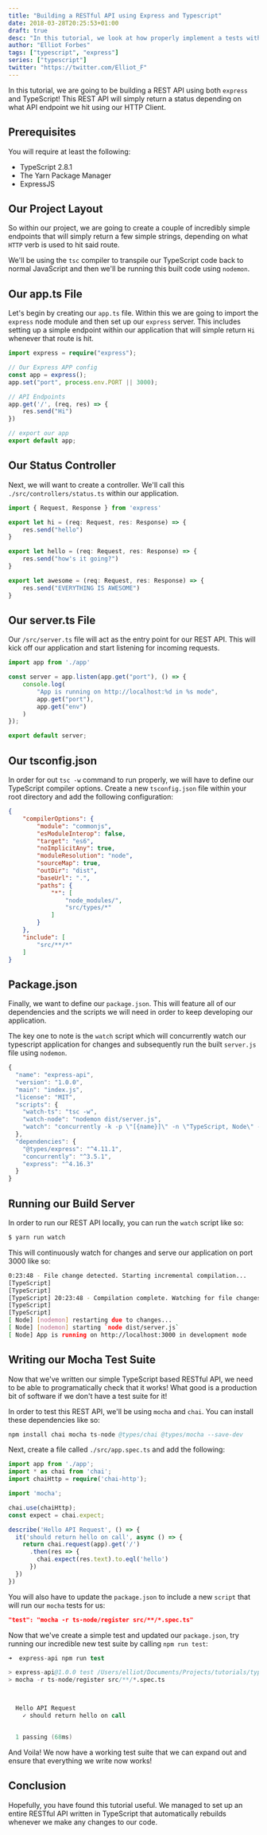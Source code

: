 ```yaml
---
title: "Building a RESTful API using Express and Typescript"
date: 2018-03-28T20:25:53+01:00
draft: true
desc: "In this tutorial, we look at how properly implement a tests within your go based systems using the go test tool"
author: "Elliot Forbes"
tags: ["typescript", "express"]
series: ["typescript"]
twitter: "https://twitter.com/Elliot_F"
---
```



In this tutorial, we are going to be building a REST API using both `express` and TypeScript! This REST API will simply return a status depending on what API endpoint we hit using our HTTP Client. 

## Prerequisites

You will require at least the following:

* TypeScript 2.8.1
* The Yarn Package Manager
* ExpressJS

## Our Project Layout

So within our project, we are going to create a couple of incredibly simple endpoints that will simply return a few simple strings, depending on what `HTTP` verb is used to hit said route.

We'll be using the `tsc` compiler to transpile our TypeScript code back to normal JavaScript and then we'll be running this built code using `nodemon`. 

## Our app.ts File

Let's begin by creating our `app.ts` file. Within this we are going to import the `express` node module and then set up our `express` server. This includes setting up a simple endpoint within our application that will simple return `Hi` whenever that route is hit. 

```ts
import express = require("express");

// Our Express APP config
const app = express();
app.set("port", process.env.PORT || 3000);

// API Endpoints
app.get('/', (req, res) => {
    res.send("Hi")   
})

// export our app
export default app;
```

## Our Status Controller

Next, we will want to create a controller. We'll call this `./src/controllers/status.ts` within our application.

```ts
import { Request, Response } from 'express'

export let hi = (req: Request, res: Response) => {
    res.send("hello")
}

export let hello = (req: Request, res: Response) => {
    res.send("how's it going?")
}

export let awesome = (req: Request, res: Response) => {
    res.send("EVERYTHING IS AWESOME")
}
```

## Our server.ts File

Our `/src/server.ts` file will act as the entry point for our REST API. This will kick off our application and start listening for incoming requests.

```ts
import app from './app'

const server = app.listen(app.get("port"), () => {
    console.log(
        "App is running on http://localhost:%d in %s mode",
        app.get("port"),
        app.get("env")
    )
});

export default server;
```

## Our tsconfig.json

In order for out `tsc -w` command to run properly, we will have to define our TypeScript compiler options. Create a new `tsconfig.json` file within your root directory and add the following configuration:

```json
{
    "compilerOptions": {
        "module": "commonjs",
        "esModuleInterop": false,
        "target": "es6",
        "noImplicitAny": true,
        "moduleResolution": "node",
        "sourceMap": true,
        "outDir": "dist",
        "baseUrl": ".",
        "paths": {
            "*": [
                "node_modules/",
                "src/types/*"
            ]
        }
    },
    "include": [
        "src/**/*"
    ]
}
```

## Package.json

Finally, we want to define our `package.json`. This will feature all of our dependencies and the scripts we will need in order to keep developing our application. 

The key one to note is the `watch` script which will concurrently watch our typescript application for changes and subsequently run the built `server.js` file using `nodemon`.

```js
{
  "name": "express-api",
  "version": "1.0.0",
  "main": "index.js",
  "license": "MIT",
  "scripts": {
    "watch-ts": "tsc -w",
    "watch-node": "nodemon dist/server.js",
    "watch": "concurrently -k -p \"[{name}]\" -n \"TypeScript, Node\" -c \"yello.bold, cyan.bold\" \"yarn run watch-ts\" \"yarn run watch-node\""
  },
  "dependencies": {
    "@types/express": "^4.11.1",
    "concurrently": "^3.5.1",
    "express": "^4.16.3"
  }
}
```

## Running our Build Server

In order to run our REST API locally, you can run the `watch` script like so:

```bash
$ yarn run watch
```

This will continuously watch for changes and serve our application on port 3000 like so:

```bash
0:23:48 - File change detected. Starting incremental compilation...
[TypeScript]
[TypeScript]
[TypeScript] 20:23:48 - Compilation complete. Watching for file changes.
[TypeScript]
[TypeScript]
[ Node] [nodemon] restarting due to changes...
[ Node] [nodemon] starting `node dist/server.js`
[ Node] App is running on http://localhost:3000 in development mode
```

## Writing our Mocha Test Suite

Now that we've written our simple TypeScript based RESTful API, we need to be able to programatically check that it works! What good is a production bit of software if we don't have a test suite for it!

In order to test this REST API, we'll be using `mocha` and `chai`. You can install these dependencies like so:

```s
npm install chai mocha ts-node @types/chai @types/mocha --save-dev
```

Next, create a file called `./src/app.spec.ts` and add the following:

```ts
import app from './app';
import * as chai from 'chai';
import chaiHttp = require('chai-http');

import 'mocha';

chai.use(chaiHttp);
const expect = chai.expect;

describe('Hello API Request', () => {
  it('should return hello on call', async () => {
    return chai.request(app).get('/')
      .then(res => {
        chai.expect(res.text).to.eql('hello')
      })
  })
})
```

You will also have to update the `package.json` to include a new `script` that will run our `mocha` tests for us:

```json
"test": "mocha -r ts-node/register src/**/*.spec.ts"
```

Now that we've create a simple test and updated our `package.json`, try running our incredible new test suite by calling `npm run test`:

```s
➜  express-api npm run test

> express-api@1.0.0 test /Users/elliot/Documents/Projects/tutorials/typescript/express-api
> mocha -r ts-node/register src/**/*.spec.ts



  Hello API Request
    ✓ should return hello on call


  1 passing (68ms)
```

And Voila! We now have a working test suite that we can expand out and ensure that everything we write now works!

## Conclusion

Hopefully, you have found this tutorial useful. We managed to set up an entire RESTful API written in TypeScript that automatically rebuilds whenever we make any changes to our code.